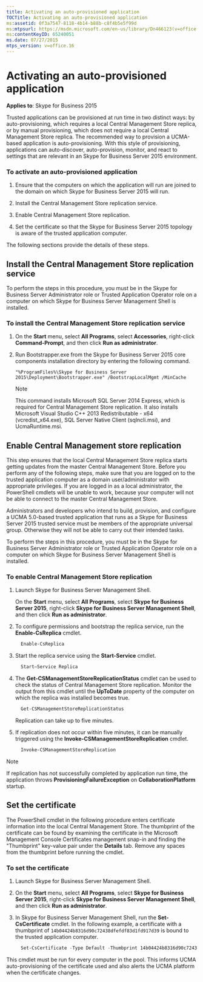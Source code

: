 ```yaml
---
title: Activating an auto-provisioned application
TOCTitle: Activating an auto-provisioned application
ms:assetid: 0f3a7547-8118-4b14-b88b-c8f4b5e5f99d
ms:mtpsurl: https://msdn.microsoft.com/en-us/library/Dn466123(v=office.16)
ms:contentKeyID: 65240051
ms.date: 07/27/2015
mtps_version: v=office.16
---
```


# Activating an auto-provisioned application

**Applies to**: Skype for Business 2015

Trusted applications can be provisioned at run time in two distinct ways: by auto-provisioning, which requires a local Central Management Store replica, or by manual provisioning, which does not require a local Central Management Store replica. The recommended way to provision a UCMA-based application is auto-provisioning. With this style of provisioning, applications can auto-discover, auto-provision, monitor, and react to settings that are relevant in an Skype for Business Server 2015 environment.

### To activate an auto-provisioned application

1.  Ensure that the computers on which the application will run are joined to the domain on which Skype for Business Server 2015 will run.

2.  Install the Central Management Store replication service.

3.  Enable Central Management Store replication.

4.  Set the certificate so that the Skype for Business Server 2015 topology is aware of the trusted application computer.

The following sections provide the details of these steps.

## Install the Central Management Store replication service

To perform the steps in this procedure, you must be in the Skype for Business Server Administrator role or Trusted Application Operator role on a computer on which Skype for Business Server Management Shell is installed.

### To install the Central Management Store replication service

1. On the **Start** menu, select **All Programs**, select **Accessories**, right-click **Command-Prompt**, and then click **Run as administrator**.

2. Run Bootstrapper.exe from the Skype for Business Server 2015 core components installation directory by entering the following command.
    
   `"%ProgramFiles%\Skype for Business Server 2015\Deployment\Bootstrapper.exe" /BootstrapLocalMgmt /MinCache`
    
   > [!NOTE]
   > This command installs Microsoft SQL Server 2014 Express, which is required for Central Management Store replication. It also installs Microsoft Visual Studio C++ 2013 Redistributable - x64 (vcredist_x64.exe), SQL Server Native Client (sqlncli.msi), and UcmaRuntime.msi.

## Enable Central Management store replication

This step ensures that the local Central Management Store replica starts getting updates from the master Central Management Store. Before you perform any of the following steps, make sure that you are logged on to the trusted application computer as a domain user/administrator with appropriate privileges. If you are logged in as a local administrator, the PowerShell cmdlets will be unable to work, because your computer will not be able to connect to the master Central Management Store. 

Administrators and developers who intend to build, provision, and configure a UCMA 5.0-based trusted application that runs as a Skype for Business Server 2015 trusted service must be members of the appropriate universal group. Otherwise they will not be able to carry out their intended tasks.

To perform the steps in this procedure, you must be in the Skype for Business Server Administrator role or Trusted Application Operator role on a computer on which Skype for Business Server Management Shell is installed.

### To enable Central Management Store replication

1. Launch Skype for Business Server Management Shell.
    
   On the **Start** menu, select **All Programs**, select **Skype for Business Server 2015**, right-click **Skype for Business Server Management Shell**, and then click **Run as administrator**.

2. To configure permissions and bootstrap the replica service, run the **Enable-CsReplica** cmdlet.
    
   ```powershell
     Enable-CsReplica
   ```

3. Start the replica service using the **Start-Service** cmdlet.

   ```powershell    
     Start–Service Replica
   ```

4. The **Get-CSManagementStoreReplicationStatus** cmdlet can be used to check the status of Central Management Store replication. Monitor the output from this cmdlet until the **UpToDate** property of the computer on which the replica was installed becomes true.

   ```powershell    
     Get-CSManagementStoreReplicationStatus
   ```
   
   Replication can take up to five minutes.

5. If replication does not occur within five minutes, it can be manually triggered using the **Invoke-CSManagementStoreReplication** cmdlet.

   ```powershell
     Invoke-CSManagementStoreReplication
   ```

> [!NOTE]
> If replication has not successfully completed by application run time, the application throws **ProvisioningFailureException** on **CollaborationPlatform** startup.

## Set the certificate

The PowerShell cmdlet in the following procedure enters certificate information into the local Central Management Store. The thumbprint of the certificate can be found by examining the certificate in the Microsoft Management Console Certificates management snap-in and finding the "Thumbprint" key-value pair under the **Details** tab. Remove any spaces from the thumbprint before running the cmdlet.

### To set the certificate

1. Launch Skype for Business Server Management Shell.
    
2. On the **Start** menu, select **All Programs**, select **Skype for Business Server 2015**, right-click **Skype for Business Server Management Shell**, and then click **Run as administrator**.

3. In Skype for Business Server Management Shell, run the **Set-CsCertificate** cmdlet. In the following example, a certificate with a thumbprint of `14b04424b8316d90c72438dfefdf83d1fd917d39` is bound to the trusted application computer.

   ```powershell   
     Set-CsCertificate -Type Default -Thumbprint 14b04424b8316d90c72438dfefdf83d1fd917d39
   ```
   
This cmdlet must be run for every computer in the pool. This informs UCMA auto-provisioning of the certificate used and also alerts the UCMA platform when the certificate changes.

